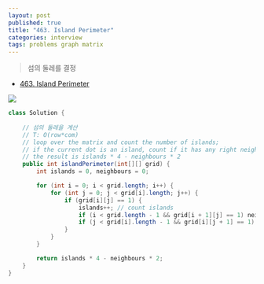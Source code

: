 ```yaml
---
layout: post
published: true
title: "463. Island Perimeter"
categories: interview
tags: problems graph matrix
---
```


> 섬의 둘레를 결정

- [463. Island Perimeter](https://leetcode.com/problems/island-perimeter/)

![](https://assets.leetcode.com/uploads/2018/10/12/island.png)

```java
class Solution {
    
    // 섬의 둘레을 계산
    // T: O(row*com)
    // loop over the matrix and count the number of islands;
    // if the current dot is an island, count if it has any right neighbour or down neighbour;
    // the result is islands * 4 - neighbours * 2
    public int islandPerimeter(int[][] grid) {
        int islands = 0, neighbours = 0;

        for (int i = 0; i < grid.length; i++) {
            for (int j = 0; j < grid[i].length; j++) {
                if (grid[i][j] == 1) {
                    islands++; // count islands
                    if (i < grid.length - 1 && grid[i + 1][j] == 1) neighbours++; // count down neighbours
                    if (j < grid[i].length - 1 && grid[i][j + 1] == 1) neighbours++; // count right neighbours
                }
            }
        }

        return islands * 4 - neighbours * 2;
    }
}
```